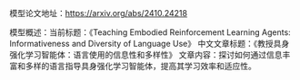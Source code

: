 模型论文地址：https://arxiv.org/abs/2410.24218

模型概述：当前标题：《Teaching Embodied Reinforcement Learning Agents: Informativeness and Diversity of Language Use》
中文文章标题：《教授具身强化学习智能体：语言使用的信息性和多样性》
文章内容：探讨如何通过信息丰富和多样的语言指导具身强化学习智能体，提高其学习效率和适应性。
